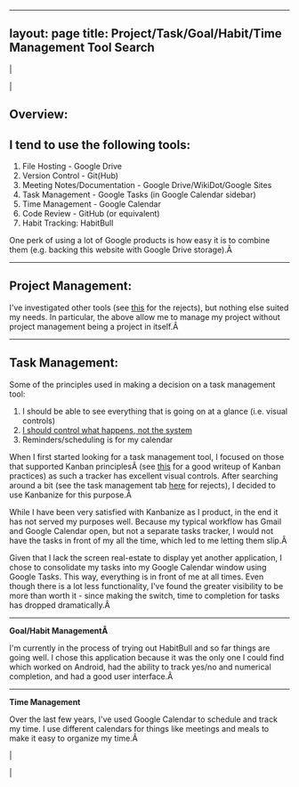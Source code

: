 

---
layout: page
title: Project/Task/Goal/Habit/Time Management Tool Search
---

  

| 
  

 | 

## Overview:

## I tend to use the following tools:

1. File Hosting - Google Drive
2. Version Control - Git(Hub)
3. Meeting Notes/Documentation - Google Drive/WikiDot/Google Sites
4. Task Management - Google Tasks (in Google Calendar sidebar)
5. Time Management - Google Calendar
6. Code Review - GitHub (or equivalent)
7. Habit Tracking: HabitBull

 One perk of using a lot of Google products is how easy it is to combine them (e.g. backing this website with Google Drive storage).Â 

* * *

## **Project Management:**

 I've investigated other tools (see [this](https://docs.google.com/spreadsheets/d/15dMX34d_PpyEYzQvyLKUZnXXUfadhngyRhiX5Ox1p1s/edit?usp=sharing) for the rejects), but nothing else suited my needs. In particular, the above allow me to manage my project without project management being a project in itself.Â 

  

* * *

## Task Management:

 Some of the principles used in making a decision on a task management tool: 

1. I should be able to see everything that is going on at a glance (i.e. visual controls)
2. [I should control what happens, not the system](http://robbiemitchell.com/post/91340724/basecamp-task-lists-vs-due-dates)
3. Reminders/scheduling is for my calendar

 When I first started looking for a task management tool, I focused on those that supported Kanban principlesÂ (see [this](http://agilelion.com/agile-kanban-cafe/open-kanban) for a good writeup of Kanban practices) as such a tracker has excellent visual controls. After searching around a bit (see the task management tab [here](https://docs.google.com/spreadsheets/d/15dMX34d_PpyEYzQvyLKUZnXXUfadhngyRhiX5Ox1p1s/edit?usp=sharing) for rejects), I decided to use Kanbanize for this purpose.Â 

  

 While I have been very satisfied with Kanbanize as I product, in the end it has not served my purposes well. Because my typical workflow has Gmail and Google Calendar open, but not a separate tasks tracker, I would not have the tasks in front of my all the time, which led to me letting them slip.Â 

  

 Given that I lack the screen real-estate to display yet another application, I chose to consolidate my tasks into my Google Calendar window using Google Tasks. This way, everything is in front of me at all times. Even though there is a lot less functionality, I've found the greater visibility to be more than worth it - since making the switch, time to completion for tasks has dropped dramatically.Â   

  

* * *
**Goal/Habit ManagementÂ** 

  

 I'm currently in the process of trying out HabitBull and so far things are going well. I chose this application because it was the only one I could find which worked on Android, had the ability to track yes/no and numerical completion, and had a good user interface.Â   
  

* * *

**Time Management**  

  

 Over the last few years, I've used Google Calendar to schedule and track my time. I use different calendars for things like meetings and meals to make it easy to organize my time.Â 

 | 
  

 |

  

